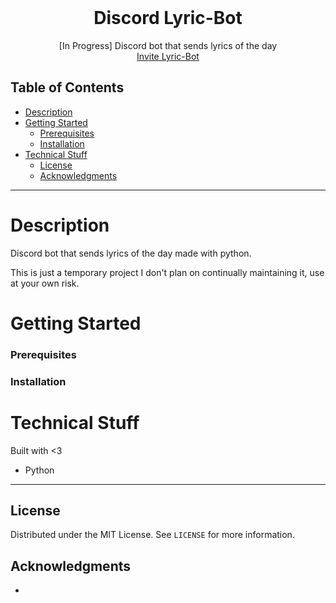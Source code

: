 <!--<p align="center">
<img src="src/logo.png" width="250"/>
</p>-->

<br />
<div align="center">
  <h1 align="center">Discord Lyric-Bot</h3>

  <p align="center">
    [In Progress] Discord bot that sends lyrics of the day
    <br />
    <a href="https://discord.com/api/oauth2/authorize?client_id=1051553032405524500&permissions=2147559488&scope=bot">Invite Lyric-Bot</a>
  </p>
</div>

## Table of Contents

- [Description](#description)
- [Getting Started](#getting-started)
    - [Prerequisites](#prerequisites)
    - [Installation](#installation)
- [Technical Stuff](#technical-stuff)
  - [License](#license)
  - [Acknowledgments](#acknowledgments)

---

# Description

Discord bot that sends lyrics of the day made with python.

This is just a temporary project I don't plan on continually maintaining it, use at your own risk.

# Getting Started

### Prerequisites

### Installation

# Technical Stuff

Built with <3

- Python

---

## License

Distributed under the MIT License. See `LICENSE` for more information.

## Acknowledgments

- []()
